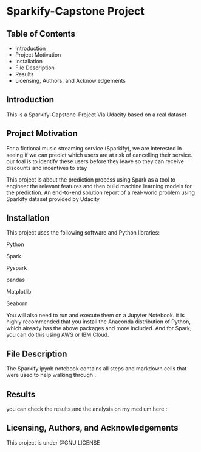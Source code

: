 # Sparkify-Capstone Project

## Table of Contents
- Introduction
- Project Motivation
- Installation
- File Description
- Results
- Licensing, Authors, and Acknowledgements

## Introduction
This is a Sparkify-Capstone-Project Via Udacity based on a real dataset

## Project Motivation
For a fictional music streaming service (Sparkify), we are interested in seeing if we can predict which users are at risk of cancelling their service. our foal is to identify these users before they leave so they can receive discounts and incentives to stay

This project is about the prediction process using Spark as a tool to engineer the relevant features and then build machine learning models for the prediction. An end-to-end solution report of a real-world problem using Sparkify dataset provided by Udacity

## Installation
This project uses the following software and Python libraries:

Python

Spark

Pyspark

pandas

Matplotlib

Seaborn

You will also need to run and execute them on a Jupyter Notebook.
it is highly recommended that you install the Anaconda distribution of Python, which already has the above packages and more included. And for Spark, you can do this using AWS or IBM Cloud.

## File Description
The Sparkify.ipynb notebook contains all steps and markdown cells that were used to help walking through .

## Results 
you can check the results and the analysis on my medium here :

## Licensing, Authors, and Acknowledgements
This project is under @GNU LICENSE
